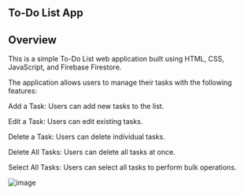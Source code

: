 ## To-Do List App
## Overview
This is a simple To-Do List web application built using HTML, CSS, JavaScript, and Firebase Firestore.

The application allows users to manage their tasks with the following features:

Add a Task: Users can add new tasks to the list.

Edit a Task: Users can edit existing tasks.

Delete a Task: Users can delete individual tasks.

Delete All Tasks: Users can delete all tasks at once.

Select All Tasks: Users can select all tasks to perform bulk operations.

![image](https://github.com/user-attachments/assets/3c4c21be-2302-4df9-8b66-d2bd3d3144f9)
